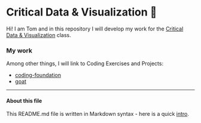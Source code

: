 # Critical Data & Visualization 🦕

Hi! I am Tom and in this repository I will develop my work for the [Critical Data & Visualization](https://github.com/leoneckert/critical-data-and-visualization-spring-2021) class.  

### My work

Among other things, I will link to Coding Exercises and Projects:

- [coding-foundation](https://tomzhu1024.github.io/cdv-student/coding-exercises/coding-foundation/)
- [goat](https://tomzhu1024.github.io/cdv-student/coding-exercises/goat/)


---
#### About this file
This README.md file is written in Markdown syntax - here is a quick [intro](https://guides.github.com/features/mastering-markdown/).
